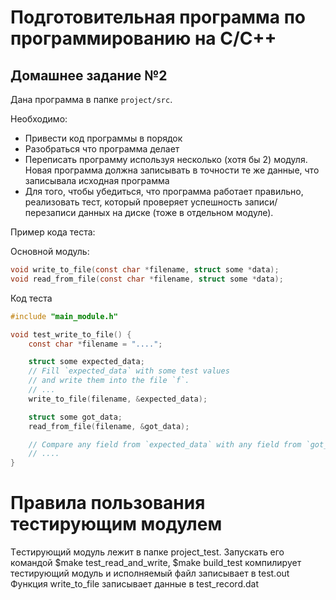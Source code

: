 # Подготовительная программа по программированию на С/С++

## Домашнее задание №2

Дана программа в папке `project/src`.

Необходимо:
* Привести код программы в порядок
* Разобраться что программа делает
* Переписать программу используя несколько (хотя бы 2) модуля. Новая программа должна записывать в точности
	те же данные, что записывала исходная программа
* Для того, чтобы убедиться, что программа работает правильно, реализовать тест, который проверяет
успешность записи/перезаписи данных на диске (тоже в отдельном модуле).

Пример кода теста:

Основной модуль:
```c
void write_to_file(const char *filename, struct some *data);
void read_from_file(const char *filename, struct some *data);
```

Код теста
```c
#include "main_module.h"

void test_write_to_file() {
	const char *filename = "....";

	struct some expected_data;
	// Fill `expected_data` with some test values
	// and write them into the file `f`.
	// ...
	write_to_file(filename, &expected_data);

	struct some got_data;
	read_from_file(filename, &got_data);

	// Compare any field from `expected_data` with any field from `got_data`
	// ....
}
```

# Правила пользования тестирующим модулем
Tестирующий модуль лежит в папке project_test. Запускать его командой $make test_read_and_write,
$make build_test компилирует тестирующий модуль и исполняемый файл записывает в test.out
Функция write_to_file записывает данные в test_record.dat
